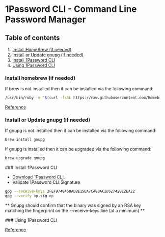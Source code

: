 # 1Password CLI - Command Line Password Manager

## Table of contents
1. [Install HomeBrew (if needed)](#user-content-homebrew-installation)
1. [Install or Update gnupg (if needed)](#user-content-gnupg-installation)
1. [Install 1Password CLI](#user-content-1passwordcli-installation)
1. [Using 1Password CLI](#user-content-1passwordcli-usage)

<a name="homebrew-installation"></a>
### Install homebrew (if needed)

If brew is not installed then it can be installed via the following command:
```bash
/usr/bin/ruby -e "$(curl -fsSL https://raw.githubusercontent.com/Homebrew/install/master/install)"
```
[Reference](https://brew.sh/)

<a name="gnupg-installation"></a>
### Install or Update gnupg (if needed)

If gnupg is not installed then it can be installed via the following command:
```bash
brew install gnupg
```

If gnupg is installed then it can be upgraded via the following command:
```bash
brew upgrade gnupg
```

<a name="1passwordcli-installation">
### Install 1Password CLI

* [Download 1Password CLI](https://app-updates.agilebits.com/product_history/CLI).
* Validate 1Password CLI Signature

```bash
gpg --receive-keys 3FEF9748469ADBE15DA7CA80AC2D62742012EA22
gpg --verify op.sig op
```

** Gnupg should confirm that the binary was signed by an RSA key matching the fingerprint on the --receive-keys line (at a minimum) **

<a name="1passwordcli-usage">
### Using 1Password CLI

[Reference](https://support.1password.com/command-line-getting-started/)
